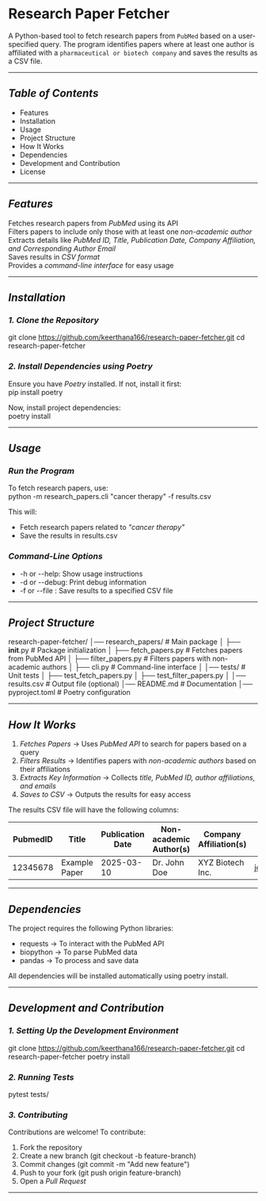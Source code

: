 # Research Paper Fetcher 

A Python-based tool to fetch research papers from `PubMed` based on a user-specified query. The program identifies papers where at least one author is affiliated with a `pharmaceutical or biotech company` and saves the results as a CSV file.  

---

## *Table of Contents*  
- Features 
- Installation
- Usage
- Project Structure
- How It Works 
- Dependencies
- Development and Contribution 
- License 

---

## *Features*  
Fetches research papers from *PubMed* using its API  
Filters papers to include only those with at least one *non-academic author*  
Extracts details like *PubMed ID, Title, Publication Date, Company Affiliation, and Corresponding Author Email*  
Saves results in *CSV format*  
Provides a *command-line interface* for easy usage  

---

## *Installation*  

### *1. Clone the Repository*  
git clone https://github.com/keerthana166/research-paper-fetcher.git
cd research-paper-fetcher


### *2. Install Dependencies using Poetry*  
Ensure you have *Poetry* installed. If not, install it first:  
pip install poetry

Now, install project dependencies:  
poetry install


---

## *Usage*  

### *Run the Program*  
To fetch research papers, use:  
python -m research_papers.cli "cancer therapy" -f results.csv

This will:  
- Fetch research papers related to *"cancer therapy"*  
- Save the results in results.csv  

### *Command-Line Options*  
- -h or --help: Show usage instructions  
- -d or --debug: Print debug information  
- -f <filename> or --file <filename>: Save results to a specified CSV file  

---

## *Project Structure*  

research-paper-fetcher/
│── research_papers/                # Main package
│   ├── __init__.py                  # Package initialization
│   ├── fetch_papers.py               # Fetches papers from PubMed API
│   ├── filter_papers.py              # Filters papers with non-academic authors
│   ├── cli.py                        # Command-line interface
│
│── tests/                            # Unit tests
│   ├── test_fetch_papers.py
│   ├── test_filter_papers.py
│
│── results.csv                       # Output file (optional)
│── README.md                         # Documentation
│── pyproject.toml                    # Poetry configuration


---

## *How It Works*  
1. *Fetches Papers* → Uses *PubMed API* to search for papers based on a query  
2. *Filters Results* → Identifies papers with *non-academic authors* based on their affiliations  
3. *Extracts Key Information* → Collects *title, PubMed ID, author affiliations, and emails*  
4. *Saves to CSV* → Outputs the results for easy access  

The results CSV file will have the following columns:  

| PubmedID | Title | Publication Date | Non-academic Author(s) | Company Affiliation(s) | Corresponding Author Email |  
|----------|-------|------------------|-------------------------|-------------------------|---------------------------|  
| 12345678 | Example Paper | 2025-03-10 | Dr. John Doe | XYZ Biotech Inc. | johndoe@xyzbiotech.com |  

---

## *Dependencies*  
The project requires the following Python libraries:  
- requests → To interact with the PubMed API  
- biopython → To parse PubMed data  
- pandas → To process and save data  

All dependencies will be installed automatically using poetry install.  

---

## *Development and Contribution*  
### *1. Setting Up the Development Environment*  
git clone https://github.com/keerthana166/research-paper-fetcher.git
cd research-paper-fetcher
poetry install


### *2. Running Tests*  
pytest tests/


### *3. Contributing*  
Contributions are welcome! To contribute:  
1. Fork the repository  
2. Create a new branch (git checkout -b feature-branch)  
3. Commit changes (git commit -m "Add new feature")  
4. Push to your fork (git push origin feature-branch)  
5. Open a *Pull Request*  

---